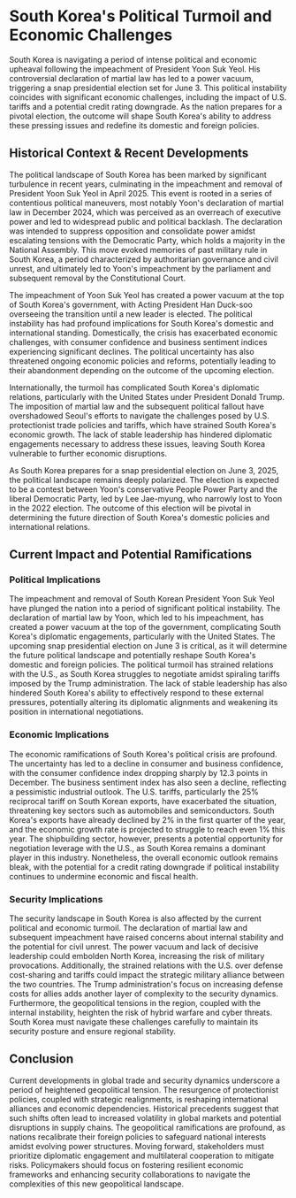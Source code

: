 
# South Korea's Political Turmoil and Economic Challenges

South Korea is navigating a period of intense political and economic upheaval following the impeachment of President Yoon Suk Yeol. His controversial declaration of martial law has led to a power vacuum, triggering a snap presidential election set for June 3. This political instability coincides with significant economic challenges, including the impact of U.S. tariffs and a potential credit rating downgrade. As the nation prepares for a pivotal election, the outcome will shape South Korea's ability to address these pressing issues and redefine its domestic and foreign policies.


## Historical Context & Recent Developments

The political landscape of South Korea has been marked by significant turbulence in recent years, culminating in the impeachment and removal of President Yoon Suk Yeol in April 2025. This event is rooted in a series of contentious political maneuvers, most notably Yoon's declaration of martial law in December 2024, which was perceived as an overreach of executive power and led to widespread public and political backlash. The declaration was intended to suppress opposition and consolidate power amidst escalating tensions with the Democratic Party, which holds a majority in the National Assembly. This move evoked memories of past military rule in South Korea, a period characterized by authoritarian governance and civil unrest, and ultimately led to Yoon's impeachment by the parliament and subsequent removal by the Constitutional Court.

The impeachment of Yoon Suk Yeol has created a power vacuum at the top of South Korea's government, with Acting President Han Duck-soo overseeing the transition until a new leader is elected. The political instability has had profound implications for South Korea's domestic and international standing. Domestically, the crisis has exacerbated economic challenges, with consumer confidence and business sentiment indices experiencing significant declines. The political uncertainty has also threatened ongoing economic policies and reforms, potentially leading to their abandonment depending on the outcome of the upcoming election.

Internationally, the turmoil has complicated South Korea's diplomatic relations, particularly with the United States under President Donald Trump. The imposition of martial law and the subsequent political fallout have overshadowed Seoul's efforts to navigate the challenges posed by U.S. protectionist trade policies and tariffs, which have strained South Korea's economic growth. The lack of stable leadership has hindered diplomatic engagements necessary to address these issues, leaving South Korea vulnerable to further economic disruptions.

As South Korea prepares for a snap presidential election on June 3, 2025, the political landscape remains deeply polarized. The election is expected to be a contest between Yoon's conservative People Power Party and the liberal Democratic Party, led by Lee Jae-myung, who narrowly lost to Yoon in the 2022 election. The outcome of this election will be pivotal in determining the future direction of South Korea's domestic policies and international relations.


## Current Impact and Potential Ramifications

### Political Implications

The impeachment and removal of South Korean President Yoon Suk Yeol have plunged the nation into a period of significant political instability. The declaration of martial law by Yoon, which led to his impeachment, has created a power vacuum at the top of the government, complicating South Korea's diplomatic engagements, particularly with the United States. The upcoming snap presidential election on June 3 is critical, as it will determine the future political landscape and potentially reshape South Korea's domestic and foreign policies. The political turmoil has strained relations with the U.S., as South Korea struggles to negotiate amidst spiraling tariffs imposed by the Trump administration. The lack of stable leadership has also hindered South Korea's ability to effectively respond to these external pressures, potentially altering its diplomatic alignments and weakening its position in international negotiations.

### Economic Implications

The economic ramifications of South Korea's political crisis are profound. The uncertainty has led to a decline in consumer and business confidence, with the consumer confidence index dropping sharply by 12.3 points in December. The business sentiment index has also seen a decline, reflecting a pessimistic industrial outlook. The U.S. tariffs, particularly the 25% reciprocal tariff on South Korean exports, have exacerbated the situation, threatening key sectors such as automobiles and semiconductors. South Korea's exports have already declined by 2% in the first quarter of the year, and the economic growth rate is projected to struggle to reach even 1% this year. The shipbuilding sector, however, presents a potential opportunity for negotiation leverage with the U.S., as South Korea remains a dominant player in this industry. Nonetheless, the overall economic outlook remains bleak, with the potential for a credit rating downgrade if political instability continues to undermine economic and fiscal health.

### Security Implications

The security landscape in South Korea is also affected by the current political and economic turmoil. The declaration of martial law and subsequent impeachment have raised concerns about internal stability and the potential for civil unrest. The power vacuum and lack of decisive leadership could embolden North Korea, increasing the risk of military provocations. Additionally, the strained relations with the U.S. over defense cost-sharing and tariffs could impact the strategic military alliance between the two countries. The Trump administration's focus on increasing defense costs for allies adds another layer of complexity to the security dynamics. Furthermore, the geopolitical tensions in the region, coupled with the internal instability, heighten the risk of hybrid warfare and cyber threats. South Korea must navigate these challenges carefully to maintain its security posture and ensure regional stability.


## Conclusion

Current developments in global trade and security dynamics underscore a period of heightened geopolitical tension. The resurgence of protectionist policies, coupled with strategic realignments, is reshaping international alliances and economic dependencies. Historical precedents suggest that such shifts often lead to increased volatility in global markets and potential disruptions in supply chains. The geopolitical ramifications are profound, as nations recalibrate their foreign policies to safeguard national interests amidst evolving power structures. Moving forward, stakeholders must prioritize diplomatic engagement and multilateral cooperation to mitigate risks. Policymakers should focus on fostering resilient economic frameworks and enhancing security collaborations to navigate the complexities of this new geopolitical landscape.